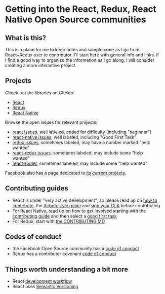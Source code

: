 # Getting into the React, Redux, React Native Open Source communities

## What is this?
This is a place for me to keep notes and sample code as I go from React+Redux user to contributor. I'll start here with general info and links. If I find a good way to organize the information as I go along, I will consider creating a more interactive project.

## Projects
Check out the libraries on GitHub:
- [React](https://github.com/facebook/react)
- [Redux](https://github.com/reactjs/redux)
- [React Native](https://github.com/facebook/react-native)

Browse the open issues for relevant projects:
- [react issues](https://github.com/facebook/react/issues), well labeled, coded for difficulty (including "beginner")
- [react-native issues](https://github.com/facebook/react-native/issues), well labeled, including "Good First Task"
- [redux issues](https://github.com/reactjs/redux/issues), sometimes labeled, may have a number marked "help wanted"
- [react-redux issues](https://github.com/reactjs/react-redux/issues), sometimes labeled, may include some "help wanted"
- [react-router](https://github.com/ReactTraining/react-router/issues), sometimes labeled, may include some "help wanted"

Facebook also has a page dedicated to [its current projects](https://code.facebook.com/projects/).

## Contributing guides
- React is under "very active development", so please read up on [how to contribute](https://reactjs.org/docs/how-to-contribute.html), the [Airbnb style guide](https://github.com/airbnb/javascript) and [sign your CLA](https://code.facebook.com/cla) before contributing
- For React Native, read up on how to get involved starting with the [contributing guide](https://facebook.github.io/react-native/docs/contributing.html) and then select a [good first task](https://github.com/facebook/react-native/labels/Good%20First%20Task)
- For Redux, start with [the CONTRIBUTING.MD](https://github.com/reactjs/redux/blob/master/CONTRIBUTING.md)

## Codes of conduct
- the Facebook Open Source community has a [code of conduct](https://code.facebook.com/pages/876921332402685/open-source-code-of-conduct)
- Redux has a contributor covenant [code of conduct](https://github.com/reactjs/redux/blob/master/CODE_OF_CONDUCT.md)

## Things worth understanding a bit more
- React [development workflow](https://reactjs.org/docs/how-to-contribute.html#development-workflow)
- React uses [Semantic Versioning](http://semver.org/)